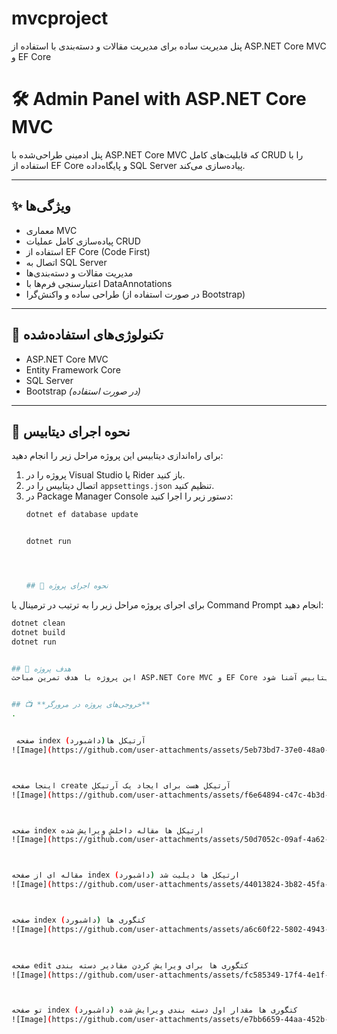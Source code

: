 # mvcproject
پنل مدیریت ساده برای مدیریت مقالات و دسته‌بندی با استفاده از ASP.NET Core MVC و EF Core
# 🛠️ Admin Panel with ASP.NET Core MVC

پنل ادمینی طراحی‌شده با ASP.NET Core MVC که قابلیت‌های کامل CRUD را با استفاده از EF Core و پایگاه‌داده SQL Server پیاده‌سازی می‌کند.

---

## ✨ ویژگی‌ها
- معماری MVC
- پیاده‌سازی کامل عملیات CRUD
- استفاده از EF Core (Code First)
- اتصال به SQL Server
- مدیریت مقالات و دسته‌بندی‌ها
- اعتبارسنجی فرم‌ها با DataAnnotations
- طراحی ساده و واکنش‌گرا (در صورت استفاده از Bootstrap)

---

## 🧰 تکنولوژی‌های استفاده‌شده
- ASP.NET Core MVC
- Entity Framework Core
- SQL Server
- Bootstrap *(در صورت استفاده)*

---


## 🚀 نحوه اجرای دیتابیس

برای راه‌اندازی دیتابیس این پروژه مراحل زیر را انجام دهید:
1. پروژه را در Visual Studio یا Rider باز کنید.
2. اتصال دیتابیس را در `appsettings.json` تنظیم کنید.
3. در Package Manager Console دستور زیر را اجرا کنید:
   ```bash
   dotnet ef database update


   dotnet run




   ## 🚀 نحوه اجرای پروژه

برای اجرای پروژه مراحل زیر را به ترتیب در ترمینال یا Command Prompt انجام دهید:

```bash
dotnet clean
dotnet build
dotnet run


## 🎯 هدف پروژه
این پروژه با هدف تمرین مباحث ASP.NET Core MVC و EF Core طراحی شده تا توسعه‌دهنده به صورت عملی با ساخت پنل‌های مدیریتی و ارتباط با دیتابیس آشنا شود.


## 📺 **خروجی‌های پروژه در مرورگر**
.


 صفحه index (داشبورد)آرتیکل ها
![Image](https://github.com/user-attachments/assets/5eb73bd7-37e0-48a0-95dd-1ec563f4e5cc)



اینجا صفحه create آرتیکل هست برای ایجاد یک آرتیکل
![Image](https://github.com/user-attachments/assets/f6e64894-c47c-4b3d-a582-82d2ea10e330)



صفحه index ارتیکل ها مقاله داخلش ویرایش شده
![Image](https://github.com/user-attachments/assets/50d7052c-09af-4a62-aad1-981af3630be4)



مقاله ای از صفحه index (داشبورد) ارتیکل ها دیلیت شد
![Image](https://github.com/user-attachments/assets/44013824-3b82-45fa-bffe-bcc15f36e405)



صفحه index (داشبورد) کتگوری ها
![Image](https://github.com/user-attachments/assets/a6c60f22-5802-4943-807c-cfab8dbbe475)


 
صفحه edit کتگوری ها برای ویرایش کردن مقادیر دسته بندی
![Image](https://github.com/user-attachments/assets/fc585349-17f4-4e1f-8737-e986916cef2e) 



تو صفحه index (داشبورد) کتگوری ها مقدار اول دسته بندی ویرایش شده
![Image](https://github.com/user-attachments/assets/e7bb6659-44aa-452b-8f8b-00f70b86c0c7)
